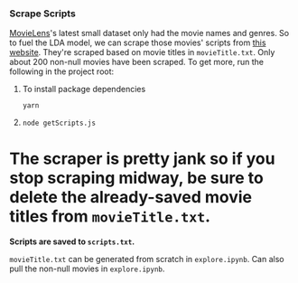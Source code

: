 ### Scrape Scripts
[MovieLens](https://grouplens.org/datasets/movielens/)'s latest small dataset only had the movie names and genres. So to fuel the LDA model, we can scrape those movies' scripts from [this website](https://imsdb.com/). They're scraped based on movie titles in `movieTitle.txt`. Only about 200 non-null movies have been scraped. To get more, run the following in the project root:

1. To install package dependencies
    ```
    yarn
    ```

2.
    ```
    node getScripts.js
    ```

# The scraper is pretty jank so if you stop scraping midway, be sure to delete the already-saved movie titles from `movieTitle.txt`.

__Scripts are saved to `scripts.txt`.__

`movieTitle.txt` can be generated from scratch in `explore.ipynb`. Can also pull the non-null movies in `explore.ipynb`.
